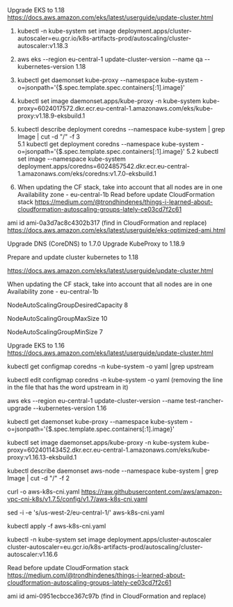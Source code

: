 Upgrade EKS to 1.18
https://docs.aws.amazon.com/eks/latest/userguide/update-cluster.html


1. kubectl -n kube-system set image deployment.apps/cluster-autoscaler=eu.gcr.io/k8s-artifacts-prod/autoscaling/cluster-autoscaler:v1.18.3

2. aws eks --region eu-central-1 update-cluster-version --name qa --kubernetes-version 1.18

3. kubectl get daemonset kube-proxy --namespace kube-system -o=jsonpath='{$.spec.template.spec.containers[:1].image}'

4. kubectl set image daemonset.apps/kube-proxy -n kube-system kube-proxy=6024017572.dkr.ecr.eu-central-1.amazonaws.com/eks/kube-proxy:v1.18.9-eksbuild.1

5. kubectl describe deployment coredns --namespace kube-system | grep Image | cut -d "/" -f 3    
5.1 kubectl get deployment coredns --namespace kube-system -o=jsonpath='{$.spec.template.spec.containers[:1].image}' 
5.2 kubectl set image --namespace kube-system deployment.apps/coredns=6024857542.dkr.ecr.eu-central-1.amazonaws.com/eks/coredns:v1.7.0-eksbuild.1

6. When updating the CF stack, take into account that all nodes are in one Availability zone - eu-central-1b
Read before update CloudFormation stack https://medium.com/@trondhindenes/things-i-learned-about-cloudformation-autoscaling-groups-lately-ce03cd7f2c61

ami id ami-0a3d7ac8c4302b317 (find in CloudFormation and replace) https://docs.aws.amazon.com/eks/latest/userguide/eks-optimized-ami.html


Upgrade DNS (CoreDNS) to 1.7.0
Upgrade KubeProxy to 1.18.9 



Prepare and update cluster kubernetes to 1.18

https://docs.aws.amazon.com/eks/latest/userguide/update-cluster.html

When updating the CF stack, take into account that all nodes are in one Availability zone  -  eu-central-1b

NodeAutoScalingGroupDesiredCapacity 8

NodeAutoScalingGroupMaxSize 10

NodeAutoScalingGroupMinSize  7





Upgrade EKS to 1.16
https://docs.aws.amazon.com/eks/latest/userguide/update-cluster.html

kubectl get configmap coredns -n kube-system -o yaml |grep upstream

kubectl edit configmap coredns -n kube-system -o yaml (removing the line in the file that has the word upstream in it)

aws eks --region eu-central-1 update-cluster-version --name test-rancher-upgrade --kubernetes-version 1.16

kubectl get daemonset kube-proxy --namespace kube-system -o=jsonpath='{$.spec.template.spec.containers[:1].image}'

kubectl set image daemonset.apps/kube-proxy -n kube-system kube-proxy=602401143452.dkr.ecr.eu-central-1.amazonaws.com/eks/kube-proxy:v1.16.13-eksbuild.1

kubectl describe daemonset aws-node --namespace kube-system | grep Image | cut -d "/" -f 2

curl -o aws-k8s-cni.yaml https://raw.githubusercontent.com/aws/amazon-vpc-cni-k8s/v1.7.5/config/v1.7/aws-k8s-cni.yaml

sed -i -e 's/us-west-2/eu-central-1/' aws-k8s-cni.yaml

kubectl apply -f aws-k8s-cni.yaml

kubectl -n kube-system set image deployment.apps/cluster-autoscaler cluster-autoscaler=eu.gcr.io/k8s-artifacts-prod/autoscaling/cluster-autoscaler:v1.16.6

Read before update CloudFormation stack https://medium.com/@trondhindenes/things-i-learned-about-cloudformation-autoscaling-groups-lately-ce03cd7f2c61

ami id ami-0951ecbcce367c97b (find in CloudFormation and replace)
